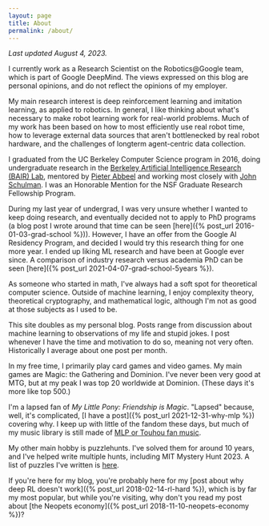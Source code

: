 ```yaml
---
layout: page
title: About
permalink: /about/
---
```


*Last updated August 4, 2023.*

I currently work as a Research
Scientist on the Robotics@Google team, which is part of Google DeepMind. The views expressed on this blog are
personal opinions, and do not reflect the opinions of my employer.

My main research interest is deep reinforcement learning and imitation learning, as
applied to robotics.
In general, I like thinking about what's necessary to make robot learning work
for real-world problems. Much of my work has been based on how to most efficiently
use real robot time, how to leverage external data sources that aren't bottlenecked
by real robot hardware, and the challenges of longterm agent-centric data collection.

I graduated from the UC Berkeley Computer Science program in 2016, doing undergraduate
research in the [Berkeley Artificial Intelligence
Research (BAIR) Lab](http://bair.berkeley.edu/),
mentored by [Pieter Abbeel](http://www.cs.berkeley.edu/~pabbeel/) and
working most closely with [John Schulman](http://www.eecs.berkeley.edu/~joschu/).
I was an Honorable Mention for the NSF Graduate Research Fellowship
Program.

During my last year of undergrad, I was very unsure whether I wanted to keep doing
research, and eventually decided not to apply to PhD programs (a blog post I wrote
around that time can be seen [here]({% post_url 2016-01-03-grad-school %})).
However, I have an offer from the Google AI Residency Program, and decided I would
try this research thing for one more year.
I ended up liking ML research and have been at Google ever since.
A comparison of industry research versus
academia PhD can be seen [here]({% post_url 2021-04-07-grad-school-5years %}).

As someone who started in math, I've always had a soft spot for
theoretical computer science. Outside of machine learning, I enjoy
complexity theory, theoretical cryptography, and mathematical logic, although I'm
not as good at those subjects as I used to be.

This site doubles as my personal blog.
Posts range from discussion about machine learning to observations
of my life and stupid jokes. I post whenever I have the time and motivation to
do so, meaning not very often. Historically I average about one post per
month.

In my free time, I primarily play card games and video games.
My main games are Magic: the Gathering and Dominion. I've never been very good at MTG,
but at my peak I was top 20 worldwide at Dominion. (These days it's more like top 500.)

I'm a lapsed fan of *My Little Pony: Friendship is Magic*. "Lapsed" because, well,
it's complicated, [I have a post]({% post_url 2021-12-31-why-mlp %}) covering why. I keep up with
little of the fandom these days, but much of my music library is still made of [MLP or Touhou fan music](/recs).

My other main hobby is puzzlehunts. I've solved them for around 10 years, and I've helped
write multiple hunts, including MIT Mystery Hunt 2023. A list of puzzles
I've written is [here](/puzzles/).

If you're here for my blog, you're probably here for my
[post about why deep RL doesn't work]({% post_url 2018-02-14-rl-hard %}),
which is by far my most popular, but while you're visiting, why don't you read
my post about [the Neopets economy]({% post_url 2018-11-10-neopets-economy %})?
